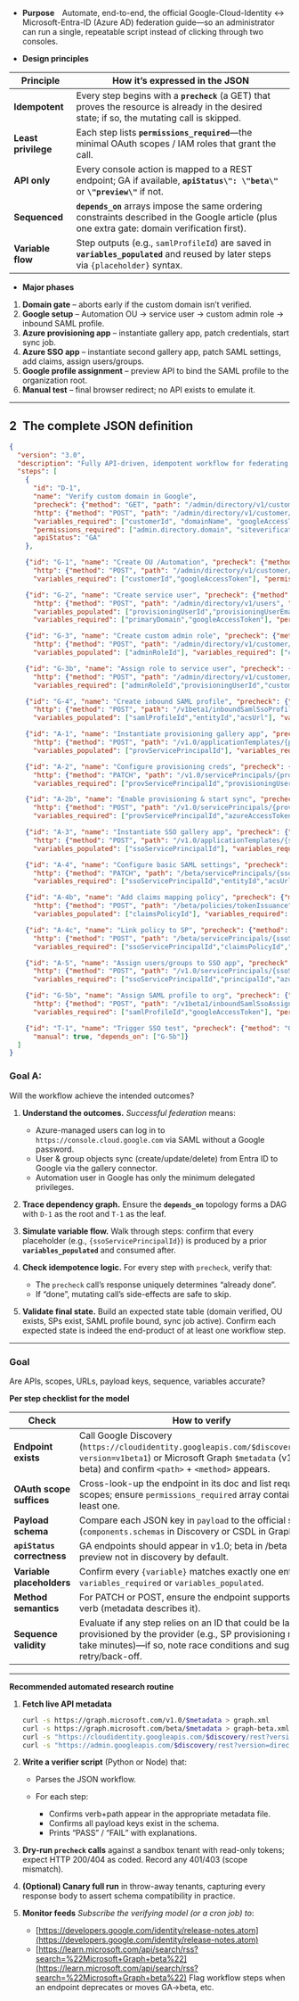 * **Purpose** Automate, end-to-end, the official Google-Cloud-Identity ↔ Microsoft-Entra-ID (Azure AD) federation guide—so an administrator can run a single, repeatable script instead of clicking through two consoles.

* **Design principles**

| Principle           | How it’s expressed in the JSON                                                                                                                 |
| ------------------- | ---------------------------------------------------------------------------------------------------------------------------------------------- |
| **Idempotent**      | Every step begins with a **`precheck`** (a GET) that proves the resource is already in the desired state; if so, the mutating call is skipped. |
| **Least privilege** | Each step lists **`permissions_required`**—the minimal OAuth scopes / IAM roles that grant the call.                                           |
| **API only**        | Every console action is mapped to a REST endpoint; GA if available, **`apiStatus\": \"beta\"`** or **`\"preview\"`** if not.                   |
| **Sequenced**       | **`depends_on`** arrays impose the same ordering constraints described in the Google article (plus one extra gate: domain verification first). |
| **Variable flow**   | Step outputs (e.g., `samlProfileId`) are saved in **`variables_populated`** and reused by later steps via `{placeholder}` syntax.              |

* **Major phases**

1. **Domain gate** – aborts early if the custom domain isn’t verified.
2. **Google setup** – Automation OU → service user → custom admin role → inbound SAML profile.
3. **Azure provisioning app** – instantiate gallery app, patch credentials, start sync job.
4. **Azure SSO app** – instantiate second gallery app, patch SAML settings, add claims, assign users/groups.
5. **Google profile assignment** – preview API to bind the SAML profile to the organization root.
6. **Manual test** – final browser redirect; no API exists to emulate it.

---

## 2 The complete JSON definition

```json
{
  "version": "3.0",
  "description": "Fully API-driven, idempotent workflow for federating Google Cloud with Microsoft Entra ID. GA endpoints wherever possible; beta/preview flagged. Every step starts with a READ pre-check so repeated runs are safe.",
  "steps": [
    {
      "id": "D-1",
      "name": "Verify custom domain in Google",
      "precheck": {"method": "GET", "path": "/admin/directory/v1/customer/{customerId}/domains/{domainName}"},
      "http": {"method": "POST", "path": "/admin/directory/v1/customer/{customerId}/domains", "payload": {"domainName": "{domainName}"}},
      "variables_required": ["customerId", "domainName", "googleAccessToken"],
      "permissions_required": ["admin.directory.domain", "siteverification"],
      "apiStatus": "GA"
    },

    {"id": "G-1", "name": "Create OU /Automation", "precheck": {"method": "GET", "path": "/admin/directory/v1/customer/{customerId}/orgunits?type=children&orgUnitPath=/"},
      "http": {"method": "POST", "path": "/admin/directory/v1/customer/{customerId}/orgunits", "payload": {"name": "Automation","parentOrgUnitPath": "/"}},
      "variables_required": ["customerId","googleAccessToken"], "permissions_required": ["admin.directory.orgunit"], "depends_on": ["D-1"], "apiStatus": "GA"},

    {"id": "G-2", "name": "Create service user", "precheck": {"method": "GET","path": "/admin/directory/v1/users/azuread-provisioning@{primaryDomain}"},
      "http": {"method": "POST", "path": "/admin/directory/v1/users", "payload": {"name": {"givenName": "Microsoft Entra ID","familyName": "Provisioning"}, "password": "{generatedPassword}", "primaryEmail": "azuread-provisioning@{primaryDomain}", "orgUnitPath": "/Automation"}},
      "variables_populated": ["provisioningUserId","provisioningUserEmail","provisioningUserPassword"],
      "variables_required": ["primaryDomain","googleAccessToken"], "permissions_required": ["admin.directory.user"], "depends_on": ["G-1"], "apiStatus": "GA"},

    {"id": "G-3", "name": "Create custom admin role", "precheck": {"method": "GET", "path": "/admin/directory/v1/customer/{customerId}/roles?query=roleName:Microsoft%20Entra%20Provisioning"},
      "http": {"method": "POST", "path": "/admin/directory/v1/customer/{customerId}/roles", "payload": {"roleName": "Microsoft Entra Provisioning", "privilegeIds": ["ORGANIZATION_UNITS_READ","USERS_ALL","GROUPS_ALL"]}},
      "variables_populated": ["adminRoleId"], "variables_required": ["customerId","googleAccessToken"], "permissions_required": ["admin.directory.rolemanagement"], "depends_on": ["G-2"], "apiStatus": "GA"},

    {"id": "G-3b", "name": "Assign role to service user", "precheck": {"method": "GET", "path": "/admin/directory/v1/customer/{customerId}/roleassignments?roleId={adminRoleId}&assignedTo={provisioningUserId}"},
      "http": {"method": "POST", "path": "/admin/directory/v1/customer/{customerId}/roleassignments", "payload": {"roleId": "{adminRoleId}", "assignedTo": "{provisioningUserId}", "scopeType": "CUSTOMER"}},
      "variables_required": ["adminRoleId","provisioningUserId","customerId","googleAccessToken"], "permissions_required": ["admin.directory.rolemanagement"], "depends_on": ["G-3"], "apiStatus": "GA"},

    {"id": "G-4", "name": "Create inbound SAML profile", "precheck": {"method": "GET", "path": "/v1beta1/inboundSamlSsoProfiles?filter=displayName%3DAzure%20AD"},
      "http": {"method": "POST", "path": "/v1beta1/inboundSamlSsoProfiles", "payload": {"displayName": "Azure AD", "customer": "customers/{customerId}"}},
      "variables_populated": ["samlProfileId","entityId","acsUrl"], "variables_required": ["customerId","googleAccessToken"], "permissions_required": ["cloud-identity.samlssoprofiles"], "depends_on": ["G-3b"], "apiStatus": "beta"},

    {"id": "A-1", "name": "Instantiate provisioning gallery app", "precheck": {"method": "GET", "path": "/v1.0/servicePrincipals?$filter=displayName eq 'Google Cloud (Provisioning)'"},
      "http": {"method": "POST", "path": "/v1.0/applicationTemplates/{provTemplateId}/instantiate", "payload": {"displayName": "Google Cloud (Provisioning)"}},
      "variables_populated": ["provServicePrincipalId"], "variables_required": ["provTemplateId","azureAccessToken"], "permissions_required": ["Application.ReadWrite.All"], "depends_on": ["G-3b"], "apiStatus": "GA"},

    {"id": "A-2", "name": "Configure provisioning creds", "precheck": {"method": "GET", "path": "/v1.0/servicePrincipals/{provServicePrincipalId}/synchronization"},
      "http": {"method": "PATCH", "path": "/v1.0/servicePrincipals/{provServicePrincipalId}/synchronization", "payload": {"credentials": {"fields": [{"name": "Username", "value": "{provisioningUserEmail}"},{"name": "Password", "value": "{provisioningUserPassword}"}]}, "schedule": {"interval": "PT40M"}, "templateId": "sync-schema-v2"}},
      "variables_required": ["provServicePrincipalId","provisioningUserEmail","provisioningUserPassword","azureAccessToken"], "permissions_required": ["Application.ReadWrite.All"], "depends_on": ["A-1"], "apiStatus": "GA"},

    {"id": "A-2b", "name": "Enable provisioning & start sync", "precheck": {"method": "GET", "path": "/v1.0/servicePrincipals/{provServicePrincipalId}/synchronization"},
      "http": {"method": "POST", "path": "/v1.0/servicePrincipals/{provServicePrincipalId}/synchronization/jobs", "payload": {"jobType": "Initial"}},
      "variables_required": ["provServicePrincipalId","azureAccessToken"], "permissions_required": ["Application.ReadWrite.All"], "depends_on": ["A-2"], "apiStatus": "GA"},

    {"id": "A-3", "name": "Instantiate SSO gallery app", "precheck": {"method": "GET", "path": "/v1.0/servicePrincipals?$filter=displayName eq 'Google Cloud'"},
      "http": {"method": "POST", "path": "/v1.0/applicationTemplates/{ssoTemplateId}/instantiate", "payload": {"displayName": "Google Cloud"}},
      "variables_populated": ["ssoServicePrincipalId"], "variables_required": ["ssoTemplateId","azureAccessToken"], "permissions_required": ["Application.ReadWrite.All"], "depends_on": ["G-4"], "apiStatus": "GA"},

    {"id": "A-4", "name": "Configure basic SAML settings", "precheck": {"method": "GET", "path": "/beta/servicePrincipals/{ssoServicePrincipalId}/samlSingleSignOnSettings"},
      "http": {"method": "PATCH", "path": "/beta/servicePrincipals/{ssoServicePrincipalId}/samlSingleSignOnSettings", "payload": {"identifierUris": ["{entityId}"], "replyUrls": ["{acsUrl}"]}},
      "variables_required": ["ssoServicePrincipalId","entityId","acsUrl","azureAccessToken"], "permissions_required": ["Application.ReadWrite.All"], "depends_on": ["A-3"], "apiStatus": "beta"},

    {"id": "A-4b", "name": "Add claims mapping policy", "precheck": {"method": "GET", "path": "/beta/servicePrincipals/{ssoServicePrincipalId}/tokenIssuancePolicies"},
      "http": {"method": "POST", "path": "/beta/policies/tokenIssuance", "payload": {"definition": ["{\"claimsMapping\":{...}}"]}},
      "variables_populated": ["claimsPolicyId"], "variables_required": ["azureAccessToken"], "permissions_required": ["Policy.ReadWrite.ApplicationConfiguration"], "depends_on": ["A-4"], "apiStatus": "beta"},

    {"id": "A-4c", "name": "Link policy to SP", "precheck": {"method": "GET", "path": "/beta/servicePrincipals/{ssoServicePrincipalId}/tokenIssuancePolicies"},
      "http": {"method": "POST", "path": "/beta/servicePrincipals/{ssoServicePrincipalId}/tokenIssuancePolicies/$ref", "payload": {"@odata.id": "https://graph.microsoft.com/beta/policies/tokenIssuancePolicies/{claimsPolicyId}"}},
      "variables_required": ["ssoServicePrincipalId","claimsPolicyId","azureAccessToken"], "permissions_required": ["Policy.ReadWrite.ApplicationConfiguration"], "depends_on": ["A-4b"], "apiStatus": "beta"},

    {"id": "A-5", "name": "Assign users/groups to SSO app", "precheck": {"method": "GET", "path": "/v1.0/servicePrincipals/{ssoServicePrincipalId}/appRoleAssignedTo?$filter=principalId eq {principalId}"},
      "http": {"method": "POST", "path": "/v1.0/servicePrincipals/{ssoServicePrincipalId}/appRoleAssignedTo", "payload": {"principalId": "{principalId}", "resourceId": "{ssoServicePrincipalId}", "appRoleId": "00000000-0000-0000-0000-000000000000"}},
      "variables_required": ["ssoServicePrincipalId","principalId","azureAccessToken"], "permissions_required": ["AppRoleAssignment.ReadWrite.All"], "depends_on": ["A-4c"], "apiStatus": "GA"},

    {"id": "G-5b", "name": "Assign SAML profile to org", "precheck": {"method": "GET", "path": "/v1beta1/inboundSamlSsoAssignments"},
      "http": {"method": "POST", "path": "/v1beta1/inboundSamlSsoAssignments", "payload": {"samlSsoProfile": "{samlProfileId}", "targetOrgUnit": "/"}},
      "variables_required": ["samlProfileId","googleAccessToken"], "permissions_required": ["cloud-identity.samlssoprofiles"], "depends_on": ["A-5"], "apiStatus": "preview"},

    {"id": "T-1", "name": "Trigger SSO test", "precheck": {"method": "GET", "path": "https://console.cloud.google.com?authuser=test"},
      "manual": true, "depends_on": ["G-5b"]}
  ]
}
```


### Goal A:
Will the workflow achieve the intended outcomes?

1. **Understand the outcomes.**
   *Successful federation* means:

   * Azure-managed users can log in to `https://console.cloud.google.com` via SAML without a Google password.
   * User & group objects sync (create/update/delete) from Entra ID to Google via the gallery connector.
   * Automation user in Google has only the minimum delegated privileges.

2. **Trace dependency graph.**
   Ensure the **`depends_on`** topology forms a DAG with `D-1` as the root and `T-1` as the leaf.

3. **Simulate variable flow.**
   Walk through steps: confirm that every placeholder (e.g., `{ssoServicePrincipalId}`) is produced by a prior **`variables_populated`** and consumed after.

4. **Check idempotence logic.**
   For every step with `precheck`, verify that:

   * The `precheck` call’s response uniquely determines “already done”.
   * If “done”, mutating call’s side-effects are safe to skip.

5. **Validate final state.**
   Build an expected state table (domain verified, OU exists, SPs exist, SAML profile bound, sync job active). Confirm each expected state is indeed the end-product of at least one workflow step.

---

### Goal
Are APIs, scopes, URLs, payload keys, sequence, variables accurate?

**Per step checklist for the model**

| Check                       | How to verify                                                                                                                                                                           |
| --------------------------- | --------------------------------------------------------------------------------------------------------------------------------------------------------------------------------------- |
| **Endpoint exists**         | Call Google Discovery (`https://cloudidentity.googleapis.com/$discovery/rest?version=v1beta1`) or Microsoft Graph `$metadata` (v1.0 or beta) and confirm `<path>` + `<method>` appears. |
| **OAuth scope suffices**    | Cross-look-up the endpoint in its doc and list required scopes; ensure `permissions_required` array contains at least one.                                                              |
| **Payload schema**          | Compare each JSON key in `payload` to the official schema (`components.schemas` in Discovery or CSDL in Graph).                                                                         |
| **`apiStatus` correctness** | GA endpoints should appear in v1.0; beta in /beta only; preview not in discovery by default.                                                                                            |
| **Variable placeholders**   | Confirm every `{variable}` matches exactly one entry in `variables_required` or `variables_populated`.                                                                                  |
| **Method semantics**        | For PATCH or POST, ensure the endpoint supports that verb (metadata describes it).                                                                                                      |
| **Sequence validity**       | Evaluate if any step relies on an ID that could be lazily provisioned by the provider (e.g., SP provisioning may take minutes)—if so, note race conditions and suggest retry/back-off.  |

---

**Recommended automated research routine**

1. **Fetch live API metadata**

   ```bash
   curl -s https://graph.microsoft.com/v1.0/$metadata > graph.xml
   curl -s https://graph.microsoft.com/beta/$metadata > graph-beta.xml
   curl -s "https://cloudidentity.googleapis.com/$discovery/rest?version=v1beta1" | jq . > ci.json
   curl -s "https://admin.googleapis.com/$discovery/rest?version=directory_v1" | jq . > dir.json
   ```

2. **Write a verifier script** (Python or Node) that:

   * Parses the JSON workflow.
   * For each step:

     * Confirms verb+path appear in the appropriate metadata file.
     * Confirms all payload keys exist in the schema.
     * Prints “PASS” / “FAIL” with explanations.

3. **Dry-run `precheck` calls** against a sandbox tenant with read-only tokens; expect HTTP 200/404 as coded.  Record any 401/403 (scope mismatch).

4. **(Optional) Canary full run** in throw-away tenants, capturing every response body to assert schema compatibility in practice.

5. **Monitor feeds**
   *Subscribe the verifying model (or a cron job) to*:

   * [https://developers.google.com/identity/release-notes.atom](https://developers.google.com/identity/release-notes.atom)
   * [https://learn.microsoft.com/api/search/rss?search=%22Microsoft+Graph+beta%22](https://learn.microsoft.com/api/search/rss?search=%22Microsoft+Graph+beta%22)
     Flag workflow steps when an endpoint deprecates or moves GA→beta, etc.

